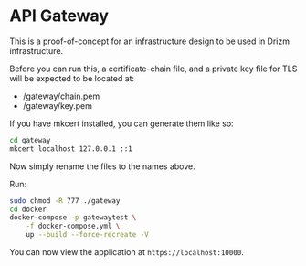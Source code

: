 # API Gateway

This is a proof-of-concept for an
infrastructure design to be used
in Drizm infrastructure.

Before you can run this, a
certificate-chain file, and a private
key file for TLS will be expected to
be located at:  
- /gateway/chain.pem
- /gateway/key.pem

If you have mkcert installed,
you can generate them like so:  
```bash
cd gateway
mkcert localhost 127.0.0.1 ::1
```
Now simply rename the files to the
names above.

Run:  
```bash
sudo chmod -R 777 ./gateway
cd docker
docker-compose -p gatewaytest \
    -f docker-compose.yml \
    up --build --force-recreate -V
```
You can now view the application
at ``https://localhost:10000``.